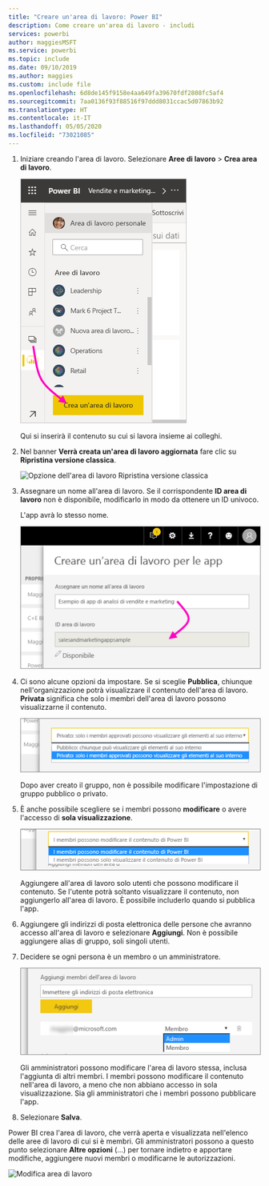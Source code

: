 ```yaml
---
title: "Creare un'area di lavoro: Power BI"
description: Come creare un'area di lavoro - includi
services: powerbi
author: maggiesMSFT
ms.service: powerbi
ms.topic: include
ms.date: 09/10/2019
ms.author: maggies
ms.custom: include file
ms.openlocfilehash: 6d8de145f9158e4aa649fa39670fdf2808fc5af4
ms.sourcegitcommit: 7aa0136f93f88516f97ddd8031ccac5d07863b92
ms.translationtype: HT
ms.contentlocale: it-IT
ms.lasthandoff: 05/05/2020
ms.locfileid: "73021085"
---
```

1. Iniziare creando l'area di lavoro. Selezionare **Aree di lavoro** > **Crea area di lavoro**. 
   
     ![Creare l'area di lavoro](media/powerbi-service-create-app-workspace/power-bi-workspace-create.png)
   
    Qui si inserirà il contenuto su cui si lavora insieme ai colleghi.

2. Nel banner **Verrà creata un'area di lavoro aggiornata** fare clic su **Ripristina versione classica**. 

    ![Opzione dell'area di lavoro Ripristina versione classica](media/powerbi-service-create-app-workspace/power-bi-revert-classic-workspace.png)

3. Assegnare un nome all'area di lavoro. Se il corrispondente **ID area di lavoro** non è disponibile, modificarlo in modo da ottenere un ID univoco.
   
     L'app avrà lo stesso nome.
   
     ![Denominare l'area di lavoro](media/powerbi-service-create-app-workspace/power-bi-apps-create-workspace-name.png)

3. Ci sono alcune opzioni da impostare. Se si sceglie **Pubblica**, chiunque nell'organizzazione potrà visualizzare il contenuto dell'area di lavoro. **Privata** significa che solo i membri dell'area di lavoro possono visualizzarne il contenuto.
   
     ![Scegliere l'impostazione Privata o Pubblica](media/powerbi-service-create-app-workspace/power-bi-apps-create-workspace-private-public.png)
   
    Dopo aver creato il gruppo, non è possibile modificare l'impostazione di gruppo pubblico o privato.

4. È anche possibile scegliere se i membri possono **modificare** o avere l'accesso di **sola visualizzazione**.
   
     ![Impostare su Modifica o Solo visualizzazione](media/powerbi-service-create-app-workspace/power-bi-apps-create-workspace-members-edit.png)
   
     Aggiungere all'area di lavoro solo utenti che possono modificare il contenuto. Se l'utente potrà soltanto visualizzare il contenuto, non aggiungerlo all'area di lavoro. È possibile includerlo quando si pubblica l'app.

5. Aggiungere gli indirizzi di posta elettronica delle persone che avranno accesso all'area di lavoro e selezionare **Aggiungi**. Non è possibile aggiungere alias di gruppo, soli singoli utenti.

6. Decidere se ogni persona è un membro o un amministratore.
   
     ![Impostare come Membro o Amministratore](media/powerbi-service-create-app-workspace/power-bi-apps-create-workspace-admin.png)
   
    Gli amministratori possono modificare l'area di lavoro stessa, inclusa l'aggiunta di altri membri. I membri possono modificare il contenuto nell'area di lavoro, a meno che non abbiano accesso in sola visualizzazione. Sia gli amministratori che i membri possono pubblicare l'app.

7. Selezionare **Salva**.

Power BI crea l'area di lavoro, che verrà aperta e visualizzata nell'elenco delle aree di lavoro di cui si è membri. Gli amministratori possono a questo punto selezionare **Altre opzioni** (...) per tornare indietro e apportare modifiche, aggiungere nuovi membri o modificarne le autorizzazioni.

![Modifica area di lavoro](media/powerbi-service-create-app-workspace/power-bi-workspace-old-settings.png)

